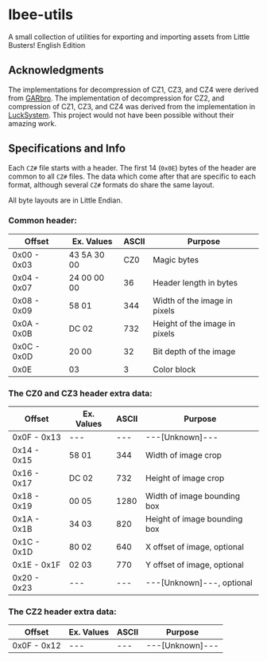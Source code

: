 # lbee-utils
A small collection of utilities for exporting and importing assets from Little
Busters! English Edition

## Acknowledgments
The implementations for decompression of CZ1, CZ3, and CZ4 were derived from
[GARbro](https://github.com/morkt/GARbro/). The implementation of decompression
for CZ2, and compression of CZ1, CZ3, and CZ4 was derived from the
implementation in [LuckSystem](https://github.com/wetor/LuckSystem).
This project would not have been possible without their amazing work.

## Specifications and Info
Each `CZ#` file starts with a header. The first 14 (`0x0E`) bytes of the header
are common to all `CZ#` files. The data which come after that are specific
to each format, although several `CZ#` formats do share the same layout.

All byte layouts are in Little Endian.

### Common header:
| Offset      | Ex. Values  | ASCII | Purpose                           |
|-------------|-------------|-------|-----------------------------------|
| 0x00 - 0x03 | 43 5A 30 00 | CZ0   | Magic bytes                       |
| 0x04 - 0x07 | 24 00 00 00 | 36    | Header length in bytes            |
| 0x08 - 0x09 | 58 01       | 344   | Width of the image in pixels      |
| 0x0A - 0x0B | DC 02       | 732   | Height of the image in pixels     |
| 0x0C - 0x0D | 20 00       | 32    | Bit depth of the image            |
| 0x0E        | 03          | 3     | Color block                       |

### The CZ0 and CZ3 header extra data:
| Offset      | Ex. Values  | ASCII | Purpose                           |
|-------------|-------------|-------|-----------------------------------|
| 0x0F - 0x13 | ---         | ---   | ---[Unknown]---                   |
| 0x14 - 0x15 | 58 01       | 344   | Width of image crop               |
| 0x16 - 0x17 | DC 02       | 732   | Height of image crop              |
| 0x18 - 0x19 | 00 05       | 1280  | Width of image bounding box       |
| 0x1A - 0x1B | 34 03       | 820   | Height of image bounding box      |
| 0x1C - 0x1D | 80 02       | 640   | X offset of image, optional       |
| 0x1E - 0x1F | 02 03       | 770   | Y offset of image, optional       |
| 0x20 - 0x23 | ---         | ---   | ---[Unknown]---, optional         |


### The CZ2 header extra data:
| Offset      | Ex. Values  | ASCII | Purpose                           |
|-------------|-------------|-------|-----------------------------------|
| 0x0F - 0x12 | ---         | ---   | ---[Unknown]---                   |
